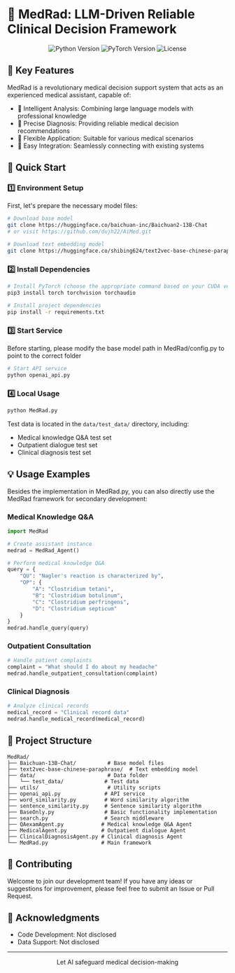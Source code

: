 # 🏥 MedRad: LLM-Driven Reliable Clinical Decision Framework

<div align="center">
  <img src="https://img.shields.io/badge/python-3.11-blue" alt="Python Version">
  <img src="https://img.shields.io/badge/pytorch-2.6.0-orange" alt="PyTorch Version">
  <img src="https://img.shields.io/badge/license-MIT-green" alt="License">
</div>

## 🌟 Key Features

MedRad is a revolutionary medical decision support system that acts as an experienced medical assistant, capable of:

- 🧠 Intelligent Analysis: Combining large language models with professional knowledge
- 🎯 Precise Diagnosis: Providing reliable medical decision recommendations
- 🔄 Flexible Application: Suitable for various medical scenarios
- 🔌 Easy Integration: Seamlessly connecting with existing systems

## 🚀 Quick Start

### 1️⃣ Environment Setup

First, let's prepare the necessary model files:

```bash
# Download base model
git clone https://huggingface.co/baichuan-inc/Baichuan2-13B-Chat
# or visit https://github.com/dujh22/AiMed.git

# Download text embedding model
git clone https://huggingface.co/shibing624/text2vec-base-chinese-paraphrase
```

### 2️⃣ Install Dependencies

```bash
# Install PyTorch (choose the appropriate command based on your CUDA version)
pip3 install torch torchvision torchaudio

# Install project dependencies
pip install -r requirements.txt
```

### 3️⃣ Start Service

Before starting, please modify the base model path in MedRad/config.py to point to the correct folder

```bash
# Start API service
python openai_api.py
```

### 4️⃣ Local Usage

```bash
python MedRad.py
```

Test data is located in the `data/test_data/` directory, including:

- Medical knowledge Q&A test set
- Outpatient dialogue test set
- Clinical diagnosis test set

## 💡 Usage Examples

Besides the implementation in MedRad.py, you can also directly use the MedRad framework for secondary development:

### Medical Knowledge Q&A

```python
import MedRad

# Create assistant instance
medrad = MedRad_Agent()

# Perform medical knowledge Q&A
query = {
    "QU": "Nagler's reaction is characterized by",
    "OP": {
        "A": "Clostridium tetani",
        "B": "Clostridium botulinum",
        "C": "Clostridium perfringens",
        "D": "Clostridium septicum"
    }
}
medrad.handle_query(query)
```

### Outpatient Consultation

```python
# Handle patient complaints
complaint = "What should I do about my headache"
medrad.handle_outpatient_consultation(complaint)
```

### Clinical Diagnosis

```python
# Analyze clinical records
medical_record = "Clinical record data"
medrad.handle_medical_record(medical_record)
```

## 📁 Project Structure

```
MedRad/
├── Baichuan-13B-Chat/          # Base model files
├── text2vec-base-chinese-paraphrase/  # Text embedding model
├── data/                       # Data folder
│   └── test_data/             # Test data
├── utils/                      # Utility scripts
├── openai_api.py              # API service
├── word_similarity.py         # Word similarity algorithm
├── sentence_similarity.py     # Sentence similarity algorithm
├── BaseOnly.py                # Basic functionality implementation
├── search.py                  # Search middleware
├── QAexamAgent.py            # Medical knowledge Q&A Agent
├── MedicalAgent.py           # Outpatient dialogue Agent
├── ClinicalDiagnosisAgent.py # Clinical diagnosis Agent
└── MedRad.py                 # Main framework
```

## 🤝 Contributing

Welcome to join our development team! If you have any ideas or suggestions for improvement, please feel free to submit an Issue or Pull Request.

## 📝 Acknowledgments

- Code Development: Not disclosed
- Data Support: Not disclosed

---

<div align="center">
  <p>Let AI safeguard medical decision-making</p>
</div>
